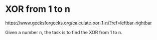 # XOR from 1 to n


https://www.geeksforgeeks.org/calculate-xor-1-n/?ref=leftbar-rightbar

Given a number n, the task is to find the XOR from 1 to n. 
